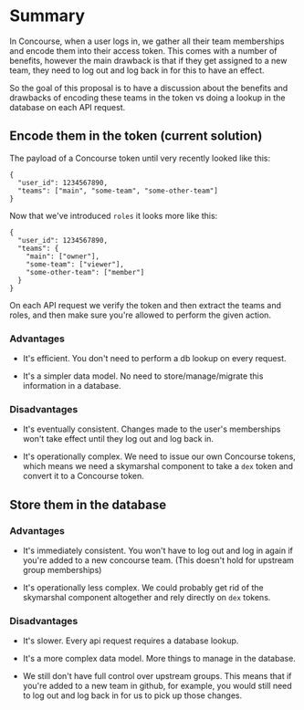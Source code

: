 # Summary

In Concourse, when a user logs in, we gather all their team memberships and encode them into their access token. This comes with a number of benefits, however the main drawback is that if they get assigned to a new team, they need to log out and log back in for this to have an effect.

So the goal of this proposal is to have a discussion about the benefits and drawbacks of encoding these teams in the token vs doing a lookup in the database on each API request.


## Encode them in the token (current solution)

The payload of a Concourse token until very recently looked like this:

```
{
  "user_id": 1234567890,
  "teams": ["main", "some-team", "some-other-team"]
}
```

Now that we've introduced `roles` it looks more like this:

```
{
  "user_id": 1234567890,
  "teams": {
    "main": ["owner"],
    "some-team": ["viewer"],
    "some-other-team": ["member"]
  }
}
```

On each API request we verify the token and then extract the teams and roles, and then make sure you're allowed to perform the given action.


### Advantages

- It's efficient. You don't need to perform a db lookup on every request.

- It's a simpler data model. No need to store/manage/migrate this information in a database.


### Disadvantages

- It's eventually consistent. Changes made to the user's memberships won't take effect until they log out and log back in.

- It's operationally complex. We need to issue our own Concourse tokens, which means we need a skymarshal component to take a `dex` token and convert it to a Concourse token.


## Store them in the database

### Advantages 

- It's immediately consistent. You won't have to log out and log in again if you're added to a new concourse team. (This doesn't hold for upstream group memberships)

- It's operationally less complex. We could probably get rid of the skymarshal component altogether and rely directly on `dex` tokens.


### Disadvantages

- It's slower. Every api request requires a database lookup.

- It's a more complex data model. More things to manage in the database.

- We still don't have full control over upstream groups. This means that if you're added to a new team in github, for example, you would still need to log out and log back in for us to pick up those changes.

